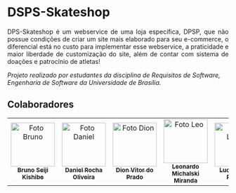 <h1>DSPS-Skateshop</h1>

<p align="justify">
 DPS-Skateshop é um webservice de uma loja específica, DPSP, que não possue condições de criar um site mais elaborado para seu e-commerce, o diferencial está no custo para implementar esse webservice, a praticidade e maior liberdade de customização do site, além de contar com sistema de doações e patrocínio de atletas!
</p>

<i>Projeto realizado por estudantes da disciplina de Requisitos de Software, Engenharia de Software da Universidade de Brasília.</i>


<h2>Colaboradores</h2>

<table>
  
  <tr>
    <td align="center">
      <a href="https://github.com/brun0sk">
        <img src="https://avatars.githubusercontent.com/u/67489048?v=4" width="100px;" alt="Foto Bruno"/><br>
        <sub>
          <b>Bruno Seiji Kishibe</b>
        </sub>
      </a>
    </td>
    <td align="center">
      <a href="https://github.com/DanRocha18">
        <img src="https://avatars.githubusercontent.com/u/71887425?v=4" width="100px;" alt="Foto Daniel"/><br>
        <sub>
          <b>Daniel Rocha Oliveira</b>
        </sub>
      </a>
    </td>
    <td align="center">
      <a href="#">
        <img src="https://avatars.githubusercontent.com/u/71671413?v=4" width="100px;" alt="Foto Dion"/><br>
        <sub>
          <b>Dion Vitor do Prado</b>
        </sub>
      </a>
    </td>
    <td align="center">
      <a href="https://github.com/leomichalski">
        <img src="https://avatars.githubusercontent.com/u/23667720?v=4" width="100px;" alt="Foto Leo"/><br>
        <sub>
          <b>Leonardo Michalski Miranda</b>
        </sub>
      </a>
    </td>
    <td align="center">
      <a href="https://github.com/Lux-Sales">
        <img src="https://avatars.githubusercontent.com/u/54609118?v=4" width="100px;" alt="Foto Lucas"/><br>
        <sub>
          <b>Lucas Sales Ribeiro</b>
        </sub>
      </a>
    </td>
    <td align="center">
      <a href="https://github.com/Luiz-GL-Campos">
        <img src="https://avatars.githubusercontent.com/u/42492795?v=4" width="100px;" alt="Foto Luiz"/><br>
        <sub>
          <b>Luiz Gustavo Lopes Campos</b>
        </sub>
      </a>
    </td>
   </tr>
  <tr>
    
</table>

<br/> 
